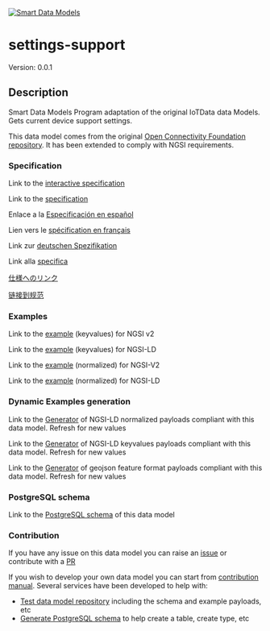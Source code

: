 [![Smart Data Models](https://smartdatamodels.org/wp-content/uploads/2022/01/SmartDataModels_logo.png "Logo")](https://smartdatamodels.org)
# settings-support
Version: 0.0.1

## Description 

Smart Data Models Program adaptation of the original IoTData data Models. Gets current device support settings.

This data model comes from the original [Open Connectivity Foundation repository](https://github.com/openconnectivityfoundation/IoTDataModels). It has been extended to comply with NGSI requirements.
### Specification

Link to the [interactive specification](https://swagger.lab.fiware.org/?url=https://smart-data-models.github.io/dataModel.OCF/settings-support/swagger.yaml)

Link to the [specification](https://github.com/smart-data-models/dataModel.OCF/blob/master/settings-support/doc/spec.md)

Enlace a la [Especificación en español](https://github.com/smart-data-models/dataModel.OCF/blob/master/settings-support/doc/spec_ES.md)

Lien vers le [spécification en français](https://github.com/smart-data-models/dataModel.OCF/blob/master/settings-support/doc/spec_FR.md)

Link zur [deutschen Spezifikation](https://github.com/smart-data-models/dataModel.OCF/blob/master/settings-support/doc/spec_DE.md)

Link alla [specifica](https://github.com/smart-data-models/dataModel.OCF/blob/master/settings-support/doc/spec_IT.md)

[仕様へのリンク](https://github.com/smart-data-models/dataModel.OCF/blob/master/settings-support/doc/spec_JA.md)

[链接到规范](https://github.com/smart-data-models/dataModel.OCF/blob/master/settings-support/doc/spec_ZH.md)
### Examples

Link to the [example](https://smart-data-models.github.io/dataModel.OCF/settings-support/examples/example.json) (keyvalues) for NGSI v2

Link to the [example](https://smart-data-models.github.io/dataModel.OCF/settings-support/examples/example.jsonld) (keyvalues) for NGSI-LD

Link to the [example](https://smart-data-models.github.io/dataModel.OCF/settings-support/examples/example-normalized.json) (normalized) for NGSI-V2

Link to the [example](https://smart-data-models.github.io/dataModel.OCF/settings-support/examples/example-normalized.jsonld) (normalized) for NGSI-LD
### Dynamic Examples generation

Link to the [Generator](https://smartdatamodels.org/extra/ngsi-ld_generator.php?schemaUrl=https://raw.githubusercontent.com/smart-data-models/dataModel.OCF/master/settings-support/schema.json&email=info@smartdatamodels.org) of NGSI-LD normalized payloads compliant with this data model. Refresh for new values

Link to the [Generator](https://smartdatamodels.org/extra/ngsi-ld_generator_keyvalues.php?schemaUrl=https://raw.githubusercontent.com/smart-data-models/dataModel.OCF/master/settings-support/schema.json&email=info@smartdatamodels.org) of NGSI-LD keyvalues payloads compliant with this data model. Refresh for new values

Link to the [Generator](https://smartdatamodels.org/extra/geojson_features_generator.php?schemaUrl=https://raw.githubusercontent.com/smart-data-models/dataModel.OCF/master/settings-support/schema.json&email=info@smartdatamodels.org) of geojson feature format payloads compliant with this data model. Refresh for new values
### PostgreSQL schema

Link to the [PostgreSQL schema](https://github.com/smart-data-models/dataModel.OCF/blob/master/settings-support/schema.sql) of this data model
### Contribution

 If you have any issue on this data model you can raise an [issue](https://github.com/smart-data-models/dataModel.OCF/issues)  or contribute with a [PR](https://github.com/smart-data-models/dataModel.OCF/pulls)

 If you wish to develop your own data model you can start from [contribution manual](https://bit.ly/contribution_manual). Several services have been developed to help with: 
 - [Test data model repository](https://smartdatamodels.org/index.php/data-models-contribution-api/) including the schema and example payloads, etc
 - [Generate PostgreSQL schema](https://smartdatamodels.org/index.php/sql-service/) to help create a table, create type, etc